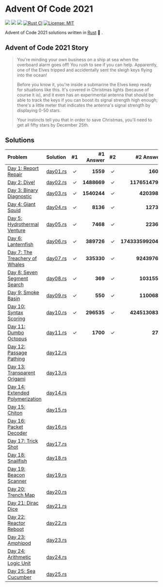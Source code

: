 # Advent Of Code 2021

![](https://img.shields.io/badge/day%20📅-9-blue)
![](https://img.shields.io/badge/stars%20⭐-18-yellow)
![](https://img.shields.io/badge/days%20completed-9-red)
[![Rust CI](https://github.com/barsa2000/AOC2021/actions/workflows/ci.yml/badge.svg)](https://github.com/barsa2000/AOC2021/actions/workflows/ci.yml)
[![License: MIT](https://img.shields.io/badge/License-MIT-yellow.svg)](https://opensource.org/licenses/MIT)

Advent of Code 2021 solutions written in [Rust](https://www.rust-lang.org/) :crab: .

## Advent of Code 2021 Story

> You're minding your own business on a ship at sea when the overboard alarm goes off! You rush to see if you can help. Apparently, one of the Elves tripped and accidentally sent the sleigh keys flying into the ocean!
>
> Before you know it, you're inside a submarine the Elves keep ready for situations like this. It's covered in Christmas lights (because of course it is), and it even has an experimental antenna that should be able to track the keys if you can boost its signal strength high enough; there's a little meter that indicates the antenna's signal strength by displaying 0-50 stars.
>
> Your instincts tell you that in order to save Christmas, you'll need to get all fifty stars by December 25th.

## Solutions

| Problem                                                                 | Solution                 | #1  |   #1 Answer | #2  |         #2 Answer |
| :---------------------------------------------------------------------- | :----------------------- | :-: | ----------: | :-: | ----------------: |
| [Day 1: Report Repair](https://adventofcode.com/2021/day/1)             | [day01.rs](src/day01.rs) |  ✓  |    **1559** |  ✓  |          **1600** |
| [Day 2: Dive!](https://adventofcode.com/2021/day/2)                     | [day02.rs](src/day02.rs) |  ✓  | **1488669** |  ✓  |    **1176514794** |
| [Day 3: Binary Diagnostic](https://adventofcode.com/2021/day/3)         | [day03.rs](src/day03.rs) |  ✓  | **1540244** |  ✓  |       **4203981** |
| [Day 4: Giant Squid](https://adventofcode.com/2021/day/4)               | [day04.rs](src/day04.rs) |  ✓  |    **8136** |  ✓  |         **12738** |
| [Day 5: Hydrothermal Venture](https://adventofcode.com/2021/day/5)      | [day05.rs](src/day05.rs) |  ✓  |    **7468** |  ✓  |         **22364** |
| [Day 6: Lanternfish](https://adventofcode.com/2021/day/6)               | [day06.rs](src/day06.rs) |  ✓  |  **389726** |  ✓  | **1743335992042** |
| [Day 7: The Treachery of Whales](https://adventofcode.com/2021/day/7)   | [day07.rs](src/day07.rs) |  ✓  |  **335330** |  ✓  |      **92439766** |
| [Day 8: Seven Segment Search](https://adventofcode.com/2021/day/8)      | [day08.rs](src/day08.rs) |  ✓  |     **369** |  ✓  |       **1031553** |
| [Day 9: Smoke Basin](https://adventofcode.com/2021/day/9)               | [day09.rs](src/day09.rs) |  ✓  |     **550** |  ✓  |       **1100682** |
| [Day 10: Syntax Scoring](https://adventofcode.com/2021/day/10)          | [day10.rs](src/day10.rs) |  ✓  |  **296535** |  ✓  |    **4245130838** |
| [Day 11: Dumbo Octopus](https://adventofcode.com/2021/day/11)           | [day11.rs](src/day11.rs) |  ✓  |    **1700** |  ✓  |           **273** |
| [Day 12: Passage Pathing](https://adventofcode.com/2021/day/12)         | [day12.rs](src/day12.rs) |     |             |     |                   |
| [Day 13: Transparent Origami](https://adventofcode.com/2021/day/13)     | [day13.rs](src/day13.rs) |     |             |     |                   |
| [Day 14: Extended Polymerization](https://adventofcode.com/2021/day/14) | [day14.rs](src/day14.rs) |     |             |     |                   |
| [Day 15: Chiton](https://adventofcode.com/2021/day/15)                  | [day15.rs](src/day15.rs) |     |             |     |                   |
| [Day 16: Packet Decoder](https://adventofcode.com/2021/day/16)          | [day16.rs](src/day16.rs) |     |             |     |                   |
| [Day 17: Trick Shot](https://adventofcode.com/2021/day/17)              | [day17.rs](src/day17.rs) |     |             |     |                   |
| [Day 18: Snailfish](https://adventofcode.com/2021/day/18)               | [day18.rs](src/day18.rs) |     |             |     |                   |
| [Day 19: Beacon Scanner](https://adventofcode.com/2021/day/19)          | [day19.rs](src/day19.rs) |     |             |     |                   |
| [Day 20: Trench Map](https://adventofcode.com/2021/day/20)              | [day20.rs](src/day20.rs) |     |             |     |                   |
| [Day 21: Dirac Dice](https://adventofcode.com/2021/day/21)              | [day21.rs](src/day21.rs) |     |             |     |                   |
| [Day 22: Reactor Reboot](https://adventofcode.com/2021/day/22)          | [day22.rs](src/day22.rs) |     |             |     |                   |
| [Day 23: Amphipod](https://adventofcode.com/2021/day/23)                | [day23.rs](src/day23.rs) |     |             |     |                   |
| [Day 24: Arithmetic Logic Unit](https://adventofcode.com/2021/day/24)   | [day24.rs](src/day24.rs) |     |             |     |                   |
| [Day 25: Sea Cucumber](https://adventofcode.com/2021/day/25)            | [day25.rs](src/day25.rs) |     |             |     |                   |
